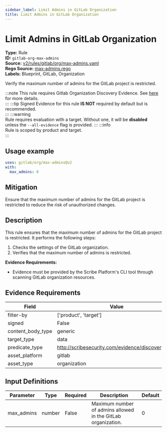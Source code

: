 ```yaml
---
sidebar_label: Limit Admins in GitLab Organization
title: Limit Admins in GitLab Organization
---  
```

# Limit Admins in GitLab Organization  
**Type:** Rule  
**ID:** `gitlab-org-max-admins`  
**Source:** [v2/rules/gitlab/org/max-admins.yaml](https://github.com/scribe-public/sample-policies/blob/main/v2/rules/gitlab/org/max-admins.yaml)  
**Rego Source:** [max-admins.rego](https://github.com/scribe-public/sample-policies/blob/main/v2/rules/gitlab/org/max-admins.rego)  
**Labels:** Blueprint, GitLab, Organization  

Verify the maximum number of admins for the GitLab project is restricted.

:::note 
This rule requires Gitlab Organization Discovery Evidence. See [here](/docs/platforms/discover#gitlab-discovery) for more details.  
::: 
:::tip 
Signed Evidence for this rule **IS NOT** required by default but is recommended.  
::: 
:::warning  
Rule requires evaluation with a target. Without one, it will be **disabled** unless the `--all-evidence` flag is provided.
::: 
:::info  
Rule is scoped by product and target.  
:::  

## Usage example

```yaml
uses: gitlab/org/max-admins@v2
with:
  max_admins: 0
```

## Mitigation  
Ensure that the maximum number of admins for the GitLab project is restricted to reduce the risk of unauthorized changes.


## Description  
This rule ensures that the maximum number of admins for the GitLab project is restricted.
It performs the following steps:

1. Checks the settings of the GitLab organization.
2. Verifies that the maximum number of admins is restricted.

**Evidence Requirements:**
- Evidence must be provided by the Scribe Platform's CLI tool through scanning GitLab organization resources.

## Evidence Requirements  
| Field | Value |
|-------|-------|
| filter-by | ['product', 'target'] |
| signed | False |
| content_body_type | generic |
| target_type | data |
| predicate_type | http://scribesecurity.com/evidence/discovery/v0.1 |
| asset_platform | gitlab |
| asset_type | organization |

## Input Definitions  
| Parameter | Type | Required | Description | Default |
|-----------|------|----------|-------------| --------|
| max_admins | number | False | Maximum number of admins allowed in the GitLab organization. | 0 |

